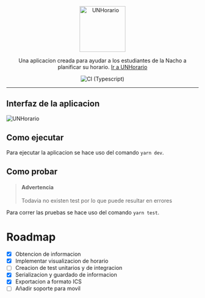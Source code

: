 <p align="center">
  <a href="http://jdaar.github.io/UNHorario" target="blank"><img src="https://svgshare.com/i/m_Z.svg" width="120" alt="UNHorario" /></a>
</p>

<p align="center">
    Una aplicacion creada para ayudar a los estudiantes de la Nacho a planificar su horario. <a href="https://jdaar.github.io/UNHorario">Ir a UNHorario</a>
</p>

<p align="center">
    <img src="https://github.com/jdaar/UNHorario/actions/workflows/CI.yml/badge.svg?branch=master" alt="CI (Typescript)"></img>
</p>

---

## Interfaz de la aplicacion

![UNHorario](https://i.postimg.cc/RZRFsntZ/Screenshot-2022-09-11-at-13-47-21-UNHorario.png)

## Como ejecutar

Para ejecutar la aplicacion se hace uso del comando `yarn dev`.

## Como probar 

> #### Advertencia
> Todavia no existen test por lo que puede resultar en errores

Para correr las pruebas se hace uso del comando `yarn test`.

# Roadmap
- [x] Obtencion de informacion
- [x] Implementar visualizacion de horario
- [ ] Creacion de test unitarios y de integracion
- [x] Serializacion y guardado de informacion
- [x] Exportacion a formato ICS
- [ ] Añadir soporte para movil
